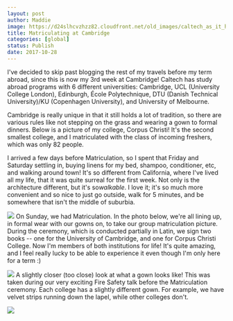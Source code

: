 ```yaml
---
layout: post
author: Maddie
image: https://d24slhcvzhzz82.cloudfront.net/old_images/caltech_as_it_happens/6a0105349b8251970b01b7c92a7ace970b.jpg
title: Matriculating at Cambridge
categories: [global]
status: Publish
date: 2017-10-28
---
```


I've decided to skip past blogging the rest of my travels before my term abroad, since this is now my 3rd week at Cambridge! Caltech has study abroad programs with 6 different universities: Cambridge, UCL (University College London), Edinburgh, École Polytechnique, DTU (Danish Technical University)/KU (Copenhagen University), and University of Melbourne.

Cambridge is really unique in that it still holds a lot of tradition, so there are various rules like not stepping on the grass and wearing a gown to formal dinners. Below is a picture of my college, Corpus Christi! It's the second smallest college, and I matriculated with the class of incoming freshers, which was only 82 people.

I arrived a few days before Matriculation, so I spent that Friday and Saturday settling in, buying linens for my bed, shampoo, conditioner, etc, and walking around town! It's so different from California, where I've lived all my life, that it was quite surreal for the first week. Not only is the architecture different, but it's so*walkable*. I love it; it's so much more convenient and so nice to just go outside, walk for 5 minutes, and be somewhere that isn't the middle of suburbia.


![](https://d24slhcvzhzz82.cloudfront.net/old_images/6a01b8d28f2857970c01b7c92b5dc2970b-pi.jpg)
On Sunday, we had Matriculation. In the photo below, we're all lining up, in formal wear with our gowns on, to take our group matriculation picture. During the ceremony, which is conducted partially in Latin, we sign two books -- one for the University of Cambridge, and one for Corpus Christi College. Now I'm members of both institutions for life! It's quite amazing, and I feel really lucky to be able to experience it even though I'm only here for a term :)


![](https://d24slhcvzhzz82.cloudfront.net/old_images/caltech_as_it_happens/6a0105349b8251970b01b7c92a7ae4970b.jpg)
A slightly closer (too close) look at what a gown looks like! This was taken during our very exciting Fire Safety talk before the Matriculation ceremony. Each college has a slightly different gown. For example, we have velvet strips running down the lapel, while other colleges don't.


![](https://d24slhcvzhzz82.cloudfront.net/old_images/6a01b8d28f2857970c01b8d2b64fee970c-pi.jpg)
